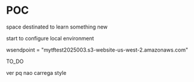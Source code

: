 # POC
space destinated to learn something new

start to configure local environment 

wsendpoint = "mytftest2025003.s3-website-us-west-2.amazonaws.com"


TO_DO 

ver pq nao carrega style